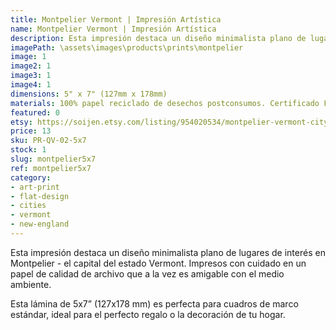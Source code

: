 ```yaml
---
title: Montpelier Vermont | Impresión Artística
name: Montpelier Vermont | Impresión Artística
description: Esta impresión destaca un diseño minimalista plano de lugares de interés en Montpelier - el capital del estado Vermont. Impresos con cuidado en un papel de calidad de archivo que a la vez es amigable con el medio ambiente.
imagePath: \assets\images\products\prints\montpelier
image: 1
image2: 1
image3: 1
image4: 1
dimensions: 5" x 7" (127mm x 178mm)
materials: 100% papel reciclado de desechos postconsumos. Certificado FSC.
featured: 0
etsy: https://soijen.etsy.com/listing/954020534/montpelier-vermont-cityscape-art-print?utm_source=Copy&utm_medium=ListingManager&utm_campaign=Share&utm_term=so.lmsm&share_time=1695261043336
price: 13
sku: PR-QV-02-5x7
stock: 1
slug: montpelier5x7
ref: montpelier5x7
category:
- art-print
- flat-design
- cities
- vermont
- new-england
---
```

Esta impresión destaca un diseño minimalista plano de lugares de interés en Montpelier - el capital del estado Vermont. Impresos con cuidado en un papel de calidad de archivo que a la vez es amigable con el medio ambiente.

Esta lámina de 5x7” (127x178 mm) es perfecta para cuadros de marco estándar, ideal para el perfecto regalo o la decoración de tu hogar.
